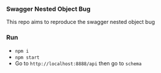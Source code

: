### Swagger Nested Object Bug

This repo aims to reproduce the swagger nested object bug

### Run

- `npm i`
- `npm start`
- Go to `http://localhost:8888/api` then go to `schema`
